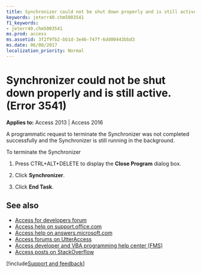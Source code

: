 ```yaml
---
title: Synchronizer could not be shut down properly and is still active. (Error 3541)
keywords: jeterr40.chm5003541
f1_keywords:
- jeterr40.chm5003541
ms.prod: access
ms.assetid: 3f2f9fb2-bb1d-3e46-747f-6dd00443bbd3
ms.date: 06/08/2017
localization_priority: Normal
---
```



# Synchronizer could not be shut down properly and is still active. (Error 3541)

  

**Applies to:** Access 2013 | Access 2016

A programmatic request to terminate the Synchronizer was not completed successfully and the Synchronizer is still running in the background.

 To terminate the Synchronizer


1. Press CTRL+ALT+DELETE to display the  **Close Program** dialog box.
    
2. Click  **Synchronizer**.
    
3. Click  **End Task**.
    

## See also

- [Access for developers forum](https://social.msdn.microsoft.com/Forums/office/home?forum=accessdev)
- [Access help on support.office.com](https://support.office.com/search/results?query=Access)
- [Access help on answers.microsoft.com](https://answers.microsoft.com/)
- [Access forums on UtterAccess](https://www.utteraccess.com/forum/index.php?act=idx)
- [Access developer and VBA programming help center (FMS)](https://www.fmsinc.com/MicrosoftAccess/developer/)
- [Access posts on StackOverflow](https://stackoverflow.com/questions/tagged/ms-access)

[!include[Support and feedback](~/includes/feedback-boilerplate.md)]